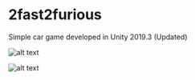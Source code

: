 # 2fast2furious
Simple car game developed in Unity 2019.3 (Updated)

![alt text](img1.png)

![alt text](img2.png)
